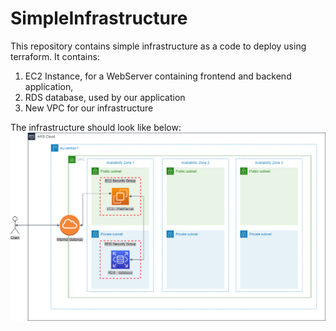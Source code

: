 # SimpleInfrastructure
This repository contains simple infrastructure as a code to deploy using terraform. It contains:
1. EC2 Instance, for a WebServer containing frontend and backend application,
2. RDS database, used by our application
3. New VPC for our infrastructure

The infrastructure should look like below:
![Screenshot](infrastructure_fin.png)

